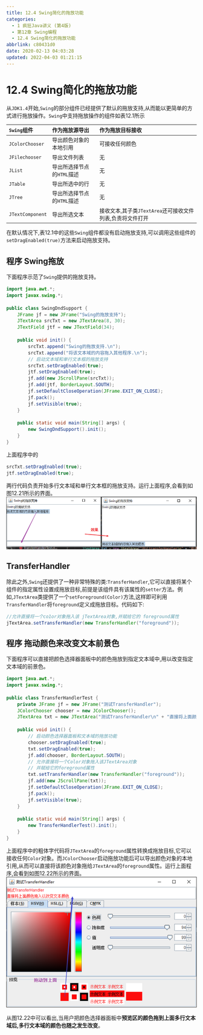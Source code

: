 ```yaml
---
title: 12.4 Swing简化的拖放功能
categories: 
  - 1 疯狂Java讲义 (第4版)
  - 第12章 Swing编程
  - 12.4 Swing简化的拖放功能
abbrlink: c80431d0
date: 2020-02-13 04:03:28
updated: 2022-04-03 01:21:15
---
```

# 12.4 Swing简化的拖放功能
从`JDK1.4`开始,`Swing`的部分组件已经提供了默认的拖放支持,从而能以更简单的方式进行拖放操作。`Swing`中支持拖放操作的组件如表12.1所示

|`Swing`组件|作为拖放源导出|作为拖放目标接收|
|:--|:--|:--|
|`JColorChooser`|导出颜色对象的本地引用|可接收任何颜色|
|`JFilechooser`|导出文件列表|无|
|`JList`|导出所选择节点的`HTML`描述|无|
|`JTable`|导出所选中的行|无|
|`JTree`|导出所选择节点的`HTML`描述|无|
|`JTextComponent`|导出所选文本|接收文本,其子类`JTextArea`还可接收文件列表,负责将文件打开|

在默认情况下,表12.1中的这些`Swing`组件都没有启动拖放支持,可以调用这些组件的`setDragEnabled(true)`方法来启动拖放支持。
## 程序 Swing拖放
下面程序示范了`Swing`提供的拖放支持。
```java
import java.awt.*;
import javax.swing.*;

public class SwingDndSupport {
    JFrame jf = new JFrame("Swing的拖放支持");
    JTextArea srcTxt = new JTextArea(8, 30);
    JTextField jtf = new JTextField(34);

    public void init() {
        srcTxt.append("Swing的拖放支持.\n");
        srcTxt.append("将该文本域的内容拖入其他程序.\n");
        // 启动文本域和单行文本框的拖放支持
        srcTxt.setDragEnabled(true);
        jtf.setDragEnabled(true);
        jf.add(new JScrollPane(srcTxt));
        jf.add(jtf, BorderLayout.SOUTH);
        jf.setDefaultCloseOperation(JFrame.EXIT_ON_CLOSE);
        jf.pack();
        jf.setVisible(true);
    }

    public static void main(String[] args) {
        new SwingDndSupport().init();
    }
}
```
上面程序中的
```java
srcTxt.setDragEnabled(true);
jtf.setDragEnabled(true);
```
两行代码负责开始多行文本域和单行文本框的拖放支持。运行上面程序,会看到如图12.21所示的界面。
![这里有一张图片](https://raw.githubusercontent.com/lanlan2017/images/master/CrazyJavaHandout4/Chapter12/12.4/1.png)

## TransferHandler
除此之外,`Swing`还提供了一种非常特殊的类:`TransferHandler`,它可以直接将某个组件的指定属性设置成拖放目标,前提是该组件具有该属性的`setter`方法。例如,`JTextArea`类提供了一个`setForeground(Color)`方法,这样即可利用`TransferHandler`将`foreground`定义成拖放目标。代码如下:
```java
//允许直接将一个co1or对象拖入该 jTextArea对象,并赋给它的 foreground属性
jTextArea.setTransferHandler(new TransferHandler("foreground"));
```
## 程序 拖动颜色来改变文本前景色
下面程序可以直接把颜色选择器面板中的颜色拖放到指定文本域中,用以改变指定文本域的前景色。
```java
import java.awt.*;
import javax.swing.*;

public class TransferHandlerTest {
    private JFrame jf = new JFrame("测试TransferHandler");
    JColorChooser chooser = new JColorChooser();
    JTextArea txt = new JTextArea("测试TransferHandler\n" + "直接将上面颜色拖入以改变文本颜色");

    public void init() {
        // 启动颜色选择器面板和文本域的拖放功能
        chooser.setDragEnabled(true);
        txt.setDragEnabled(true);
        jf.add(chooser, BorderLayout.SOUTH);
        // 允许直接将一个Color对象拖入该JTextArea对象
        // 并赋给它的foreground属性
        txt.setTransferHandler(new TransferHandler("foreground"));
        jf.add(new JScrollPane(txt));
        jf.setDefaultCloseOperation(JFrame.EXIT_ON_CLOSE);
        jf.pack();
        jf.setVisible(true);
    }

    public static void main(String[] args) {
        new TransferHandlerTest().init();
    }
}
```
上面程序中的粗体字代码将`JTextArea`的`foreground`属性转换成拖放目标,它可以接收任何`Color`对象。而`JColorChooser`启动拖放功能后可以导出颜色对象的本地引用,从而可以直接将该颜色对象拖给`JTextArea`的`foreground`属性。运行上面程序,会看到如图12.22所示的界面。
![这里有一张图片](https://raw.githubusercontent.com/lanlan2017/images/master/CrazyJavaHandout4/Chapter12/12.4/2.png)
<!-- CrazyJavaHandout4/Chapter12/12.4/3 -->
从图12.22中可以看出,当用户把颜色选择器面板中**预览区的颜色拖到上面多行文本域后,多行文本域的颜色也随之发生改变**。
